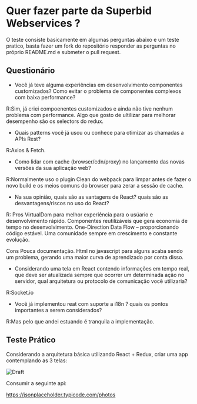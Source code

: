# Quer fazer parte da Superbid Webservices ?

O teste consiste basicamente em algumas perguntas abaixo e um teste pratico, basta fazer um fork do repositório responder as perguntas no próprio README.md e submeter o pull request.

## Questionário

* Você já teve alguma experiências em desenvolvimento componentes customizados? Como evitar o problema de componentes complexos com baixa performance?

R:Sim, já criei compoenentes customizados e ainda não tive nenhum problema com performance.
Algo que gosto de ultilizar para melhorar desempenho são os selectors do redux.

* Quais patterns você já usou ou conhece para otimizar as chamadas a APIs Rest?

R:Axios &  Fetch.

* Como lidar com cache (browser/cdn/proxy) no lançamento das novas versões da sua aplicação web?

R:Normalmente uso o plugin Clean do webpack para limpar antes de fazer o novo build e os meios comuns do browser para zerar a sessão de cache.

* Na sua opinião, quais são as vantagens de React? quais são as desvantagens/riscos no uso do React?

R:
Pros
VirtualDom para melhor experiência para o usúario e desenvolvimento rápido.
Componentes reutilizáveis que gera economia de tempo no desenvolvimento.
One-Direction Data Flow – proporcionando código estável.
Uma comunidade sempre em crescimento e constante evolução.


Cons
Pouca documentação.
Html no javascript para alguns acaba sendo um problema, gerando uma maior curva de aprendizado por conta disso.

* Considerando uma tela em React contendo informações em tempo real, que deve ser atualizada sempre que ocorrer um determinada ação no servidor, qual arquitetura ou protocolo de comunicação você utilizaria?

R:Socket.io

* Você já implementou reat com suporte a i18n ? quais os pontos importantes a serem considerados?

R:Mas pelo que andei estuando é tranquila a implementação.

## Teste Prático 

Considerando a arquitetura básica utilizando React + Redux, criar uma app contemplando as 3 telas:

![Draft](./draft.png)

Consumir a seguinte api:

https://jsonplaceholder.typicode.com/photos


